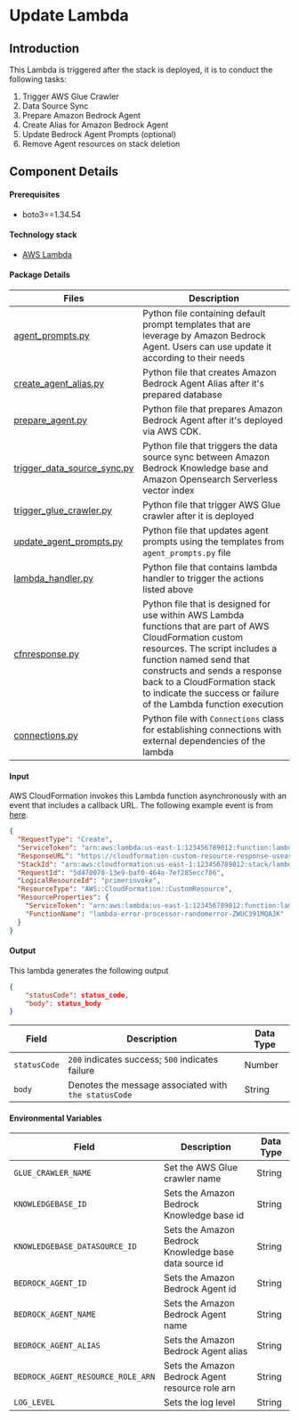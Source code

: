 # Update Lambda

## Introduction

This Lambda is triggered after the stack is deployed, it is to conduct the following tasks:

1. Trigger AWS Glue Crawler
2. Data Source Sync
3. Prepare Amazon Bedrock Agent
4. Create Alias for Amazon Bedrock Agent
5. Update Bedrock Agent Prompts (optional)
6. Remove Agent resources on stack deletion

## Component Details

#### Prerequisites

- boto3==1.34.54

#### Technology stack

- [AWS Lambda](https://aws.amazon.com/lambda/)

#### Package Details

| Files                                                      | Description                                                                                                                                                                                                                                                                                              |
| ---------------------------------------------------------- | -------------------------------------------------------------------------------------------------------------------------------------------------------------------------------------------------------------------------------------------------------------------------------------------------------- |
| [agent_prompts.py](agent_prompts.py)                       | Python file containing default prompt templates that are leverage by Amazon Bedrock Agent. Users can use update it according to their needs                                                                                                                                                              |
| [create_agent_alias.py](create_agent_alias.py)             | Python file that creates Amazon Bedrock Agent Alias after it's prepared database                                                                                                                                                                                                                         |
| [prepare_agent.py](prepare_agent.py)                       | Python file that prepares Amazon Bedrock Agent after it's deployed via AWS CDK.                                                                                                                                                                                                                          |
| [trigger_data_source_sync.py](trigger_data_source_sync.py) | Python file that triggers the data source sync between Amazon Bedrock Knowledge base and Amazon Opensearch Serverless vector index                                                                                                                                                                       |
| [trigger_glue_crawler.py](trigger_glue_crawler.py)         | Python file that trigger AWS Glue crawler after it is deployed                                                                                                                                                                                                                                           |
| [update_agent_prompts.py](update_agent_prompts.py)         | Python file that updates agent prompts using the templates from `agent_prompts.py` file                                                                                                                                                                                                                  |
| [lambda_handler.py](lambda_handler.py)                     | Python file that contains lambda handler to trigger the actions listed above                                                                                                                                                                                                                             |
| [cfnresponse.py](cfnresponse.py)                           | Python file that is designed for use within AWS Lambda functions that are part of AWS CloudFormation custom resources. The script includes a function named send that constructs and sends a response back to a CloudFormation stack to indicate the success or failure of the Lambda function execution |
| [connections.py](connections.py)                           | Python file with `Connections` class for establishing connections with external dependencies of the lambda                                                                                                                                                                                               |

#### Input

AWS CloudFormation invokes this Lambda function asynchronously with an event that includes a callback URL. The following example event is from [here](https://docs.aws.amazon.com/lambda/latest/dg/services-cloudformation.html).

```json
{
  "RequestType": "Create",
  "ServiceToken": "arn:aws:lambda:us-east-1:123456789012:function:lambda-error-processor-primer-14ROR2T3JKU66",
  "ResponseURL": "https://cloudformation-custom-resource-response-useast1.s3-us-east-1.amazonaws.com/***",
  "StackId": "arn:aws:cloudformation:us-east-1:123456789012:stack/lambda-error-processor/1134083a-2608-1e91-9897-022501a2c456",
  "RequestId": "5d478078-13e9-baf0-464a-7ef285ecc786",
  "LogicalResourceId": "primerinvoke",
  "ResourceType": "AWS::CloudFormation::CustomResource",
  "ResourceProperties": {
    "ServiceToken": "arn:aws:lambda:us-east-1:123456789012:function:lambda-error-processor-primer-14ROR2T3JKU66",
    "FunctionName": "lambda-error-processor-randomerror-ZWUC391MQAJK"
  }
}
```

#### Output

This lambda generates the following output

```json
{
    "statusCode": status_code,
    "body": status_body
}
```

| Field        | Description                                          | Data Type |
| ------------ | ---------------------------------------------------- | --------- |
| `statusCode` | `200` indicates success; `500` indicates failure     | Number    |
| `body`       | Denotes the message associated with `the statusCode` | String    |

#### Environmental Variables

| Field                             | Description                                           | Data Type |
| --------------------------------- | ----------------------------------------------------- | --------- |
| `GLUE_CRAWLER_NAME`               | Set the AWS Glue crawler name                         | String    |
| `KNOWLEDGEBASE_ID`                | Sets the Amazon Bedrock Knowledge base id             | String    |
| `KNOWLEDGEBASE_DATASOURCE_ID`     | Sets the Amazon Bedrock Knowledge base data source id | String    |
| `BEDROCK_AGENT_ID`                | Sets the Amazon Bedrock Agent id                      | String    |
| `BEDROCK_AGENT_NAME`              | Sets the Amazon Bedrock Agent name                    | String    |
| `BEDROCK_AGENT_ALIAS`             | Sets the Amazon Bedrock Agent alias                   | String    |
| `BEDROCK_AGENT_RESOURCE_ROLE_ARN` | Sets the Amazon Bedrock Agent resource role arn       | String    |
| `LOG_LEVEL`                       | Sets the log level                                    | String    |
